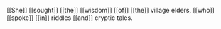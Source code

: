 [[She]] [[sought]] [[the]] [[wisdom]] [[of]] [[the]] village elders, [[who]] [[spoke]] [[in]] riddles [[and]] cryptic tales.